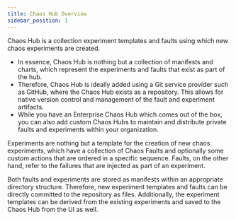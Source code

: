 ```yaml
---
title: Chaos Hub Overview
sidebar_position: 1
---
```


Chaos Hub is a collection experiment templates and faults using which new chaos experiments are created.

- In essence, Chaos Hub is nothing but a collection of manifests and charts, which represent the experiments and faults that exist as part of the hub.
- Therefore, Chaos Hub is ideally added using a Git service provider such as GitHub, where the Chaos Hub exists as a repository. This allows for native version control and management of the fault and experiment artifacts.
- While you have an Enterprise Chaos Hub which comes out of the box, you can also add custom Chaos Hubs to maintain and distribute private faults and experiments within your organization.

Experiments are nothing but a template for the creation of new chaos experiments, which have a collection of Chaos Faults and optionally some custom actions that are ordered in a specific sequence. Faults, on the other hand, refer to the failures that are injected as part of an experiment.

Both faults and experiments are stored as manifests within an appropriate directory structure. Therefore, new experiment templates and faults can be directly committed to the repository as files. Additionally, the experiment templates can be derived from the existing experiments and saved to the Chaos Hub from the UI as well.
